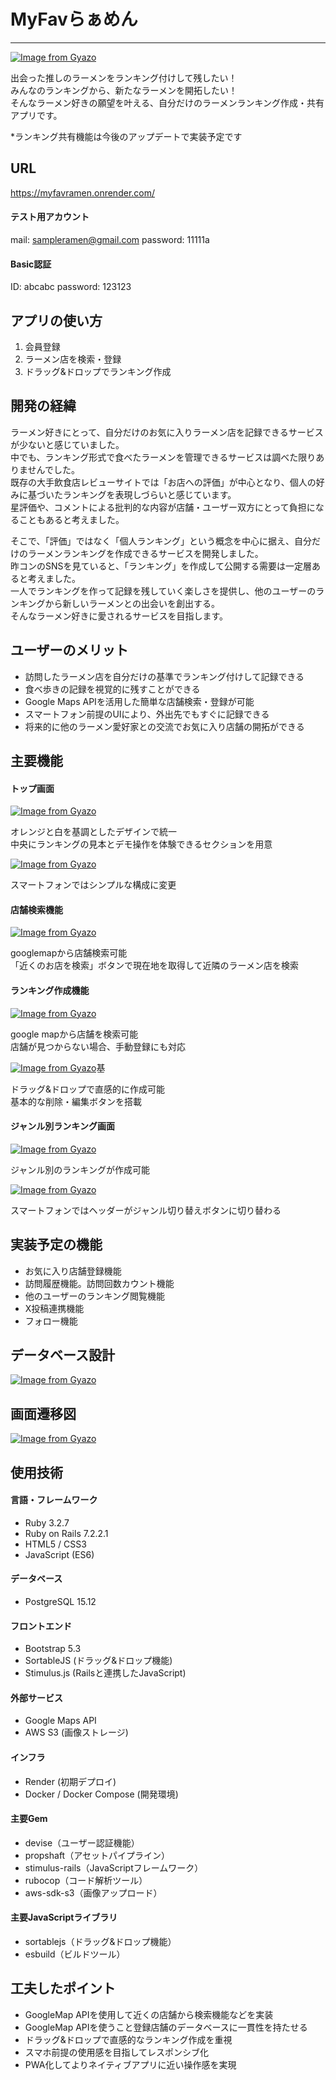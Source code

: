 # MyFavらぁめん
---
[![Image from Gyazo](https://i.gyazo.com/8018ea0e6fdd967120e7191139074a73.png)](https://gyazo.com/8018ea0e6fdd967120e7191139074a73)

出会った推しのラーメンをランキング付けして残したい！  
みんなのランキングから、新たなラーメンを開拓したい！  
そんなラーメン好きの願望を叶える、自分だけのラーメンランキング作成・共有アプリです。  
  
*ランキング共有機能は今後のアップデートで実装予定です

## URL
https://myfavramen.onrender.com/

#### テスト用アカウント
mail: sampleramen@gmail.com
password: 11111a

#### Basic認証
ID: abcabc
password: 123123

## アプリの使い方
1. 会員登録
2. ラーメン店を検索・登録
3. ドラッグ&ドロップでランキング作成

## 開発の経緯
ラーメン好きにとって、自分だけのお気に入りラーメン店を記録できるサービスが少ないと感じていました。  
中でも、ランキング形式で食べたラーメンを管理できるサービスは調べた限りありませんでした。  
既存の大手飲食店レビューサイトでは「お店への評価」が中心となり、個人の好みに基づいたランキングを表現しづらいと感じています。  
星評価や、コメントによる批判的な内容が店舗・ユーザー双方にとって負担になることもあると考えました。  
  
そこで、「評価」ではなく「個人ランキング」という概念を中心に据え、自分だけのラーメンランキングを作成できるサービスを開発しました。  
昨コンのSNSを見ていると、「ランキング」を作成して公開する需要は一定層あると考えました。  
一人でランキングを作って記録を残していく楽しさを提供し、他のユーザーのランキングから新しいラーメンとの出会いを創出する。  
そんなラーメン好きに愛されるサービスを目指します。  

## ユーザーのメリット
- 訪問したラーメン店を自分だけの基準でランキング付けして記録できる
- 食べ歩きの記録を視覚的に残すことができる
- Google Maps APIを活用した簡単な店舗検索・登録が可能
- スマートフォン前提のUIにより、外出先でもすぐに記録できる
- 将来的に他のラーメン愛好家との交流でお気に入り店舗の開拓ができる

## 主要機能
#### トップ画面
[![Image from Gyazo](https://i.gyazo.com/da0701110dd206686fc2a70252010b3d.gif)](https://gyazo.com/da0701110dd206686fc2a70252010b3d)

オレンジと白を基調としたデザインで統一  
中央にランキングの見本とデモ操作を体験できるセクションを用意  

[![Image from Gyazo](https://i.gyazo.com/ccc5492d938aed32d9b501d7000d4ab8.gif)](https://gyazo.com/ccc5492d938aed32d9b501d7000d4ab8)  

スマートフォンではシンプルな構成に変更

#### 店舗検索機能
[![Image from Gyazo](https://i.gyazo.com/8b55c17de1af06b7e3625721f62d9899.gif)](https://gyazo.com/8b55c17de1af06b7e3625721f62d9899)

googlemapから店舗検索可能  
「近くのお店を検索」ボタンで現在地を取得して近隣のラーメン店を検索

#### ランキング作成機能
[![Image from Gyazo](https://i.gyazo.com/0d5ce479a180096c59c8917c0f066add.gif)](https://gyazo.com/0d5ce479a180096c59c8917c0f066add)

google mapから店舗を検索可能  
店舗が見つからない場合、手動登録にも対応  

[![Image from Gyazo](https://i.gyazo.com/c9d3d6d1ef65761fba88750992ea04ae.gif)](https://gyazo.com/c9d3d6d1ef65761fba88750992ea04ae)基

ドラッグ&ドロップで直感的に作成可能  
基本的な削除・編集ボタンを搭載

#### ジャンル別ランキング画面
[![Image from Gyazo](https://i.gyazo.com/086d6e69fa8d69a273561fc38bac66fe.gif)](https://gyazo.com/086d6e69fa8d69a273561fc38bac66fe)  

ジャンル別のランキングが作成可能

[![Image from Gyazo](https://i.gyazo.com/a97511702ac1c9e1e73be96a3461ce8a.gif)](https://gyazo.com/a97511702ac1c9e1e73be96a3461ce8a)

スマートフォンではヘッダーがジャンル切り替えボタンに切り替わる

## 実装予定の機能
- お気に入り店舗登録機能
- 訪問履歴機能。訪問回数カウント機能
- 他のユーザーのランキング閲覧機能
- X投稿連携機能
- フォロー機能

## データベース設計

[![Image from Gyazo](https://i.gyazo.com/9ecbceb5a261869dbe1e095b24e52855.png)](https://gyazo.com/9ecbceb5a261869dbe1e095b24e52855)


## 画面遷移図

[![Image from Gyazo](https://i.gyazo.com/8283d862d47e0cc5eafda254175e6881.png)](https://gyazo.com/8283d862d47e0cc5eafda254175e6881)

## 使用技術

#### 言語・フレームワーク
- Ruby 3.2.7
- Ruby on Rails 7.2.2.1
- HTML5 / CSS3
- JavaScript (ES6)

#### データベース
- PostgreSQL 15.12

#### フロントエンド
- Bootstrap 5.3
- SortableJS (ドラッグ&ドロップ機能)
- Stimulus.js (Railsと連携したJavaScript)

#### 外部サービス
- Google Maps API
- AWS S3 (画像ストレージ)

#### インフラ
- Render (初期デプロイ)
- Docker / Docker Compose (開発環境)

#### 主要Gem
- devise（ユーザー認証機能）
- propshaft（アセットパイプライン）
- stimulus-rails（JavaScriptフレームワーク）
- rubocop（コード解析ツール）
- aws-sdk-s3（画像アップロード）

#### 主要JavaScriptライブラリ
- sortablejs（ドラッグ&ドロップ機能）
- esbuild（ビルドツール）

## 工夫したポイント
- GoogleMap APIを使用して近くの店舗から検索機能などを実装
- GoogleMap APIを使うこと登録店舗のデータベースに一貫性を持たせる
- ドラッグ&ドロップで直感的なランキング作成を重視
- スマホ前提の使用感を目指してレスポンシブ化
- PWA化してよりネイティブアプリに近い操作感を実現